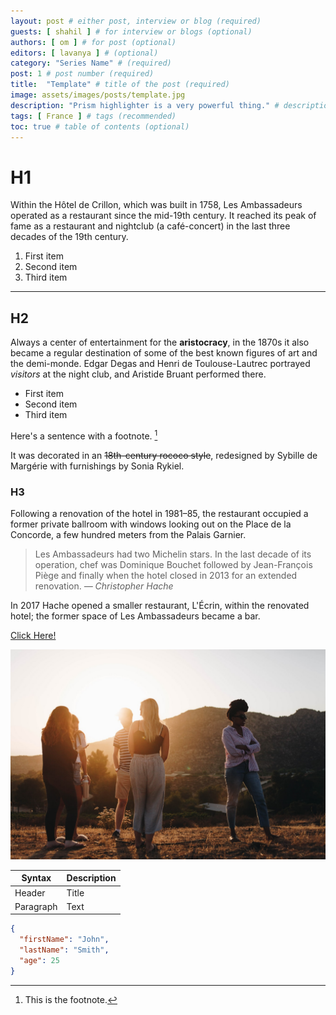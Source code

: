 ```yaml
---
layout: post # either post, interview or blog (required)
guests: [ shahil ] # for interview or blogs (optional)
authors: [ om ] # for post (optional)
editors: [ lavanya ] # (optional)
category: "Series Name" # (required)
post: 1 # post number (required)
title:  "Template" # title of the post (required)
image: assets/images/posts/template.jpg
description: "Prism highlighter is a very powerful thing." # description (appears at the start of post in italic) (optional)
tags: [ France ] # tags (recommended)
toc: true # table of contents (optional)
---
```


# H1
Within the Hôtel de Crillon, which was built in 1758, Les Ambassadeurs operated as a restaurant since the mid-19th century. It reached its peak of fame as a restaurant and nightclub (a café-concert) in the last three decades of the 19th century. 

1. First item
2. Second item
3. Third item

---

## H2
Always a center of entertainment for the **aristocracy**, in the 1870s it also became a regular destination of some of the best known figures of art and the demi-monde. Edgar Degas and Henri de Toulouse-Lautrec portrayed *visitors* at the night club, and Aristide Bruant performed there.

- First item
- Second item
- Third item





Here's a sentence with a footnote. [^1]

It was decorated in an ~~18th-century rococo style~~, redesigned by Sybille de Margérie with furnishings by Sonia Rykiel.

### H3
Following a renovation of the hotel in 1981–85, the restaurant occupied a former private ballroom with windows looking out on the Place de la Concorde, a few hundred meters from the Palais Garnier. 

> Les Ambassadeurs had two Michelin stars. In the last decade of its operation, chef was Dominique Bouchet  followed by Jean-François Piège and finally when the hotel closed in 2013 for an extended renovation. <cite>— Christopher Hache<cite>

In 2017 Hache opened a smaller restaurant, L'Écrin, within the renovated hotel; the former space of Les Ambassadeurs became a bar.

[Click Here!](https://www.example.com)

![alt text](/assets/images/posts/template.jpg)

| Syntax | Description |
| ----------- | ----------- |
| Header | Title |
| Paragraph | Text |

```json
{
  "firstName": "John",
  "lastName": "Smith",
  "age": 25
}
```

[^1]: This is the footnote.